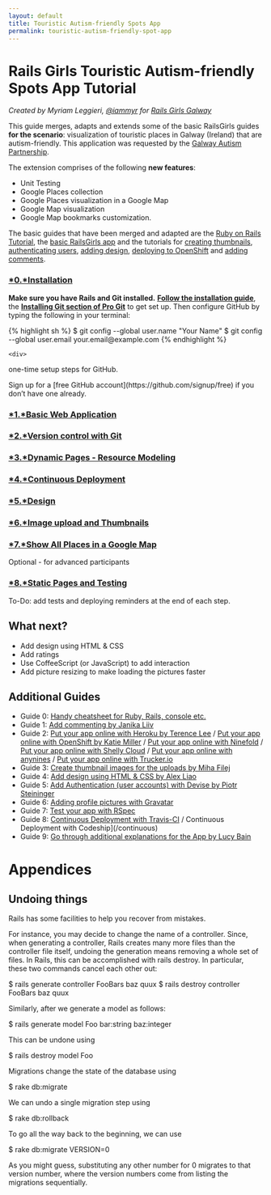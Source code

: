 ```yaml
---
layout: default
title: Touristic Autism-friendly Spots App 
permalink: touristic-autism-friendly-spot-app
---
```


# Rails Girls Touristic Autism-friendly Spots App Tutorial

*Created by Myriam Leggieri, [@iammyr](https://twitter.com/iammyr)*
*for [Rails Girls Galway](https://github.com/RailsGirlsGalway)*


This guide merges, adapts and extends some of the basic RailsGirls guides **for the scenario**: visualization of touristic places in Galway (Ireland) that are autism-friendly. This application was requested by the [Galway Autism Partnership](http://www.galwayautismpartnership.com/). 

The extension comprises of the following **new features**:

* Unit Testing
* Google Places collection
* Google Places visualization in a Google Map
* Google Map visualization
* Google Map bookmarks customization.


The basic guides that have been merged and adapted are the [Ruby on Rails Tutorial](http://www.railstutorial.org/book), the [basic RailsGirls app](http://guides.railsgirls.com/app/) and the tutorials for [creating thumbnails](http://guides.railsgirls.com/thumbnails), [authenticating users](http://guides.railsgirls.com/devise/), [adding design](http://guides.railsgirls.com/design), [deploying to OpenShift](http://guides.railsgirls.com/openshift/) and [adding comments](http://guides.railsgirls.com/commenting).



### [*0.*Installation](/install)

**Make sure you have Rails and Git installed.** [**Follow the installation guide**](/install), the [**Installing Git section of Pro Git**](http://www.git-scm.com/book/en/Getting-Started-Installing-Git) to get set up. Then configure GitHub by typing the following in your terminal:
<div class="os-specific">
  <div class="nix">
{% highlight sh %}
$ git config --global user.name "Your Name"
$ git config --global user.email your.email@example.com
{% endhighlight %}

    <div>
<p>one-time setup steps for GitHub.</p>
    </div>
Sign up for a [free GitHub account](https://github.com/signup/free) if you don’t have one already. 


### [*1.*Basic Web Application](/_posts/2014-05-29-touristic-autism_basic-app.markdown)

### [*2.*Version control with Git](/_posts/2014-05-29-touristic-autism_git.markdown)

### [*3.*Dynamic Pages - Resource Modeling](/_posts/2014-05-29-touristic-autism_resource-modeling.markdown)

### [*4.*Continuous Deployment](/_posts/2014-05-29-touristic-autism_continuous-deployment.markdown)

### [*5.*Design](/_posts/2014-05-29-touristic-autism_design.markdown)

### [*6.*Image upload and Thumbnails](/_posts/2014-05-29-touristic-autism_image-upload.markdown)

### [*7.*Show All Places in a Google Map](/_posts/2014-05-29-touristic-autism_google-map.markdown)

Optional - for advanced participants
### [*8.*Static Pages and Testing](/_posts/2014-05-29-touristic-autism_static-pages-tdd.markdown)


To-Do: add tests and deploying reminders at the end of each step.



## What next?

* Add design using HTML &amp; CSS
* Add ratings
* Use CoffeeScript (or JavaScript) to add interaction
* Add picture resizing to make loading the pictures faster


## Additional Guides

* Guide 0: [Handy cheatsheet for Ruby, Rails, console etc.](https://github.com/PragTob/rails-beginner-cheatsheet)
* Guide 1: [Add commenting by Janika Liiv](/commenting)
* Guide 2: [Put your app online with Heroku by Terence Lee](/heroku) / [Put your app online with OpenShift by Katie Miller](/openshift) / [Put your app online with Ninefold](/ninefold) / [Put your app online with Shelly Cloud](/shellycloud) / [Put your app online with anynines](/anynines) / [Put your app online with Trucker.io](/trucker)
* Guide 3: [Create thumbnail images for the uploads by Miha Filej](/thumbnails)
* Guide 4: [Add design using HTML &amp; CSS by Alex Liao](/design)
* Guide 5: [Add Authentication (user accounts) with Devise by Piotr Steininger](/devise/)
* Guide 6: [Adding profile pictures with Gravatar](/gravatar)
* Guide 7: [Test your app with RSpec](/testing-rspec)
* Guide 8: [Continuous Deployment with Travis-CI](/continuous-travis) / Continuous Deployment with Codeship](/continuous)
* Guide 9: [Go through additional explanations for the App by Lucy Bain](https://github.com/lbain/railsgirls)


# Appendices

## Undoing things

Rails has some facilities to help you recover from mistakes. 

For instance, you may decide to change the name of a controller. Since, when generating a controller, Rails creates many more files than the controller file itself, undoing the generation means removing a whole set of files. In Rails, this can be accomplished with rails destroy. In particular, these two commands cancel each other out:

  $ rails generate controller FooBars baz quux
  $ rails destroy  controller FooBars baz quux

Similarly, after we generate a model as follows:

  $ rails generate model Foo bar:string baz:integer

This can be undone using

  $ rails destroy model Foo


Migrations change the state of the database using

  $ rake db:migrate

We can undo a single migration step using

  $ rake db:rollback

To go all the way back to the beginning, we can use

  $ rake db:migrate VERSION=0

As you might guess, substituting any other number for 0 migrates to that version number, where the version numbers come from listing the migrations sequentially.

